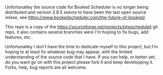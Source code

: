 Unfortunatley the source code for Booked Scheduler is no longer being distributed and version 2.8.5 seems to have been the last open source relase, see https://www.bookedscheduler.com/the-future-of-booked/.

This repo is a copy of the https://sourceforge.net/projects/phpscheduleit git repo, it also contains several branches were I'm hoping to fix bugs, add features, etc.

Unfortunatley I don't have the time to dedicate myself to this project, but I'm hoping to at least fix whatever bug may appear, with the limited understanding of the source code that I have. If you can help, or better yet, do you want go on with this project please fork it and keep developping it. Forks, help, bug reports are all welcome.

